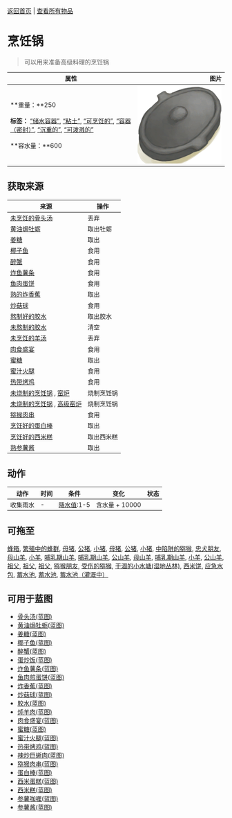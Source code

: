 [返回首页](index.md)   |  [查看所有物品](object.md)
# 烹饪锅  
> 可以用来准备高级料理的烹饪锅  
  
  属性  |   图片   
 ----  |  ----:   
 **重量：**250<br><br>**标签：**	[“储水容器”](tag_WaterContainer.md), [“粘土”](tag_Clay.md), [“可烹饪的”](tag_Cookable.md), [“容器（密封）”](tag_ContainerSealed.md), [“沉重的”](tag_Heavy.md), [“可泼溅的”](tag_Spillable.md)<br><br>**容水量：**600  |  ![](Sprite/CookingPotClosed.png)   
  
## 获取来源  
来源  |  操作  
----  |  ----  
[未烹饪的骨头汤](BoneBrothUncooked.md)  |  丢弃  
[黄油焗牡蛎](ButterBakedOystersCooked.md)  |  取出牡蛎  
[姜糖](CandiedGingerCooked.md)  |  取出  
[椰子鱼](CoconutFish.md)  |  食用  
[醉蟹](DrunkenCrab.md)  |  食用  
[炸鱼薯条](FishNChips.md)  |  食用  
[鱼肉蛋饼](FishOmelette.md)  |  食用  
[熟的炸香蕉](FriedBananasCooked.md)  |  取出  
[炒菇球](FriedPuffballs.md)  |  食用  
[熬制好的胶水](GlueCooked.md)  |  取出胶水  
[未熬制的胶水](GlueUncooked.md)  |  清空  
[未烹饪的羊汤](GoatStewUncooked.md)  |  丢弃  
[肉食盛宴](HeartyFeast.md)  |  食用  
[蜜糖](HoneyCandyCooked.md)  |  取出  
[蜜汁火腿](HoneyGlazedPork.md)  |  食用  
[热带烤鸡](IslandChicken.md)  |  食用  
[未烧制的烹饪锅](CookingPotUnfired.md) , [窑炉](Kiln.md)  |  烧制烹饪锅  
[未烧制的烹饪锅](CookingPotUnfired.md) , [高级窑炉](KilnAdvanced.md)  |  烧制烹饪锅  
[猕猴肉串](MacaqueSkewers.md)  |  食用  
[烹饪好的蛋白棒](ProteinBarsCooked.md)  |  取出  
[烹饪好的西米糕](SagoSlimeCooked.md)  |  取出西米糕  
[熟参薯酱](YamJamCooked.md)  |  取出  
## 动作  
动作  |  时间  |  条件  |  变化  |  状态  
----  |  ----  |  ----  |  ----  |  ----  
收集雨水  |  -  |  [降水值](RainValue.md):1-5  |  含水量 + 10000<br>  |    
## 可拖至  
[蜂箱](BeeSkep.md), [繁殖中的蜂群](BeeSkepSwarming.md), [母猪](BoarEnclosureFemale.md), [公猪](BoarEnclosureMale.md), [小猪](BoarEnclosurePiglet.md), [母猪](BoarTiedFemale.md), [公猪](BoarTiedMale.md), [小猪](BoarTiedPiglet.md), [中陷阱的猕猴](CageTrapMacaque.md), [忠犬朋友](DogFriend.md), [母山羊](GoatEnclosureFemale.md), [小羊](GoatEnclosureKid.md), [哺乳期山羊](GoatEnclosureLactating.md), [哺乳期山羊](GoatEnclosureLactating.md), [公山羊](GoatEnclosureMale.md), [母山羊](GoatTiedFemale.md), [哺乳期山羊](GoatTiedFemaleLactating.md), [小羊](GoatTiedKid.md), [公山羊](GoatTiedMale.md), [祖父](Grandfather.md), [祖父](Grandfather.md), [祖父](GrandfatherHealthy.md), [猕猴朋友](MacaqueFriend.md), [受伤的猕猴](MacaqueWounded.md), [干涸的小水塘(湿地丛林)](Puddle.md), [西米饼](SagoFlatbread.md), [应急水包](WaterRation.md), [蓄水池](WaterReservoir.md), [蓄水池](WaterReservoirFull.md), [蓄水池（灌溉中）](WaterReservoirIrrigating.md)  
## 可用于蓝图  
- [骨头汤(蓝图)](Bp_BoneBroth.md)  
- [黄油焗牡蛎(蓝图)](Bp_ButterBakedOysters.md)  
- [姜糖(蓝图)](Bp_CandiedGinger.md)  
- [椰子鱼(蓝图)](Bp_CoconutFish.md)  
- [醉蟹(蓝图)](Bp_DrunkenCrab.md)  
- [蛋炒饭(蓝图)](Bp_EggFriedRice.md)  
- [炸鱼薯条(蓝图)](Bp_FishNChips.md)  
- [鱼肉煎蛋饼(蓝图)](Bp_FishOmelette.md)  
- [炸香蕉(蓝图)](Bp_FriedBananas.md)  
- [炒菇球(蓝图)](Bp_FriedPuffballs.md)  
- [胶水(蓝图)](Bp_Glue.md)  
- [炖羊肉(蓝图)](Bp_GoatStew.md)  
- [肉食盛宴(蓝图)](Bp_HeartyFeast.md)  
- [蜜糖(蓝图)](Bp_HoneyCandy.md)  
- [蜜汁火腿(蓝图)](Bp_HoneyGlazedPork.md)  
- [热带烤鸡(蓝图)](Bp_IslandChicken.md)  
- [辣炒巨蜥肉(蓝图)](Bp_LizardFry.md)  
- [猕猴肉串(蓝图)](Bp_MacaqueSkewers.md)  
- [蛋白棒(蓝图)](Bp_ProteinBar.md)  
- [西米蛋糕(蓝图)](Bp_SagoCake.md)  
- [西米糕(蓝图)](Bp_SagoSlime.md)  
- [参薯咖喱(蓝图)](Bp_YamCurry.md)  
- [参薯酱(蓝图)](Bp_YamJam.md)  
  
  

